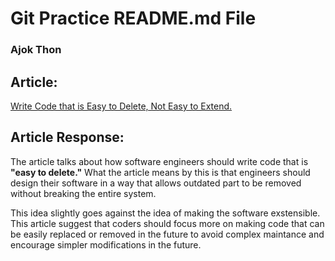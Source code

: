
# Git Practice README.md File 
### Ajok Thon 


## Article:

[Write Code that is Easy to Delete, Not Easy to Extend.](https://programmingisterrible.com/post/139222674273/write-code-that-is-easy-to-delete-not-easy-to?source=post_page-----56b0d9de2c43--------------------------------)

## Article Response: 
The article talks about how software engineers should write code that is **"easy to delete."** What the article means by this is that engineers should design their software in a way that allows outdated part to be removed without breaking the entire system. 

This idea slightly goes against the idea of making the software exstensible. This article suggest that coders should focus more on making code that can be easily replaced or removed in the future to avoid complex maintance and encourage simpler modifications in the future. 
